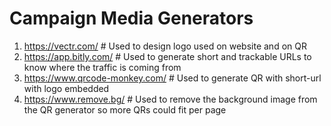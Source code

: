 # Campaign Media Generators

1. https://vectr.com/ # Used to design logo used on website and on QR
2. https://app.bitly.com/ # Used to generate short and trackable URLs to know where the traffic is coming from
3. https://www.qrcode-monkey.com/ # Used to generate QR with short-url with logo embedded
4. https://www.remove.bg/ # Used to remove the background image from the QR generator so more QRs could fit per page
